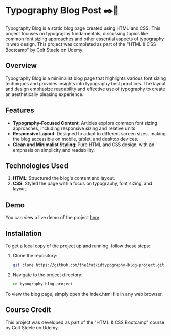 # Typography Blog Post ✒️📃

Typography Blog is a static blog page created using HTML and CSS. This project focuses on typography fundamentals, discussing topics like common font sizing approaches and other essential aspects of typography in web design. This project was completed as part of the "HTML & CSS Bootcamp" by Colt Steele on Udemy.


## Overview

Typography Blog is a minimalist blog page that highlights various font sizing techniques and provides insights into typography best practices. The layout and design emphasize readability and effective use of typography to create an aesthetically pleasing experience.


## Features

- **Typography-Focused Content**: Articles explore common font sizing approaches, including responsive sizing and relative units.
- **Responsive Layout**: Designed to adapt to different screen sizes, making the blog accessible on mobile, tablet, and desktop devices.
- **Clean and Minimalist Styling**: Pure HTML and CSS design, with an emphasis on simplicity and readability.

## Technologies Used

1. **HTML**: Structured the blog's content and layout.
2. **CSS**: Styled the page with a focus on typography, font sizing, and layout.

## Demo

You can view a live demo of the project [here](https://the1fatkid.github.io/typography-blog-project).  


## Installation

To get a local copy of the project up and running, follow these steps:

1. Clone the repository:

    ```bash
    git clone https://github.com/the1fatkidtypography-blog-project.git
    ```

2. Navigate to the project directory:

    ```bash
    cd typography-blog-project
    ```
To view the blog page, simply open the index.html file in any web browser.    

## Course Credit
This project was developed as part of the "HTML & CSS Bootcamp" course by Colt Steele on Udemy.
    
